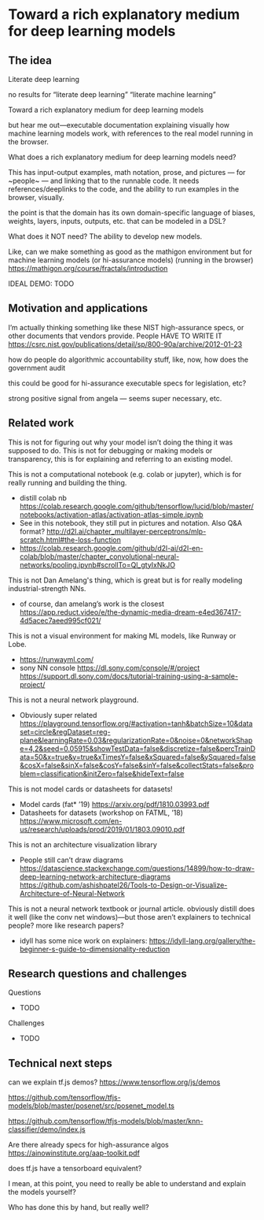 <title>notes</title>
<!-- <link rel="stylesheet" href="https://acdlite.github.io/jquery.sidenotes/css/main.css"> -->

<!-- https://tscanlin.github.io/tocbot/ -->
<!-- <link rel="stylesheet" href="https://tscanlin.github.io/tocbot/static/css/styles.css" class="next-head"> -->

<link rel="stylesheet" href="https://cdnjs.cloudflare.com/ajax/libs/tocbot/4.4.2/tocbot.css">

<link rel="stylesheet" href="lib/styles.css" class=next-head>

<link rel="stylesheet" href="styles/toolkit-styles.css" class="next-head">

<div class="mw7 center dark-gray lh-copy all-content">

<nav class="toc toc-right js-toc relative z-1 transition--300 absolute pa4 is-position-fixed">
</nav>

<script
  src="https://code.jquery.com/jquery-3.4.1.min.js"
    integrity="sha256-CSXorXvZcTkaix6Yvo6HppcZGetbYMGWSFlBw8HfCJo="
	  crossorigin="anonymous"></script>

<!-- <script src="http://ajax.googleapis.com/ajax/libs/jquery/1.9.1/jquery.min.js"></script> -->
<script src="lib/comments/inlineDisqussions.js"></script>
<link rel="stylesheet" type="text/css" href="lib/comments/inlineDisqussions.css" />

<div class="content js-toc-content pa4">

<!-- <script -->
<!--   src="https://code.jquery.com/jquery-3.4.1.min.js" -->
<!--     integrity="sha256-CSXorXvZcTkaix6Yvo6HppcZGetbYMGWSFlBw8HfCJo=" -->
<!-- 	  crossorigin="anonymous"></script> -->
<!-- <script src="lib/annotator-full.1.2.10/annotator-full.min.js"></script> -->
<!-- <link rel="stylesheet" href="lib/annotator-full.1.2.10/annotator.min.css"> -->
  
# Toward a rich explanatory medium for deep learning models

## The idea

Literate deep learning

no results for “literate deep learning” “literate machine learning”

Toward a rich explanatory medium for deep learning models

but hear me out—executable documentation explaining visually how machine learning models work, with references to the real model running in the browser. 

What does a rich explanatory medium for deep learning models need?

This has input-output examples, math notation, prose, and pictures — for ~people~ — and linking that to the runnable code. It needs references/deeplinks to the code, and the ability to run examples in the browser, visually.

the point is that the domain has its own domain-specific language of biases, weights, layers, inputs, outputs, etc. that can be modeled in a DSL?

What does it NOT need? The ability to develop new models. 

Like, can we make something as good as the mathigon environment but for machine learning models (or hi-assurance models) (running in the browser) https://mathigon.org/course/fractals/introduction

IDEAL DEMO: TODO

## Motivation and applications

I’m actually thinking something like these NIST high-assurance specs, or other documents that vendors provide. People HAVE TO WRITE IT
https://csrc.nist.gov/publications/detail/sp/800-90a/archive/2012-01-23 

how do people do algorithmic accountability stuff, like, now, how does the government audit

this could be good for hi-assurance executable specs for legislation, etc? 

strong positive signal from angela — seems super necessary, etc.

## Related work

This is not for figuring out why your model isn’t doing the thing it was supposed to do. 
This is not for debugging or making models or transparency, this is for explaining and referring to an existing model. 

This is not a computational notebook (e.g. colab or jupyter), which is for really running and building the thing. 

- distill colab nb https://colab.research.google.com/github/tensorflow/lucid/blob/master/notebooks/activation-atlas/activation-atlas-simple.ipynb
- See in this notebook, they still put in pictures and notation. Also Q&A format?
http://d2l.ai/chapter_multilayer-perceptrons/mlp-scratch.html#the-loss-function
- https://colab.research.google.com/github/d2l-ai/d2l-en-colab/blob/master/chapter_convolutional-neural-networks/pooling.ipynb#scrollTo=Ql_gtyIxNkJO

This is not Dan Amelang's thing, which is great but is for really modeling industrial-strength NNs.

- of course, dan amelang’s work is the closest https://app.reduct.video/e/the-dynamic-media-dream-e4ed367417-4d5acec7aeed995cf021/

This is not a visual environment for making ML models, like Runway or Lobe.

- https://runwayml.com/
- sony NN console https://dl.sony.com/console/#/project
https://support.dl.sony.com/docs/tutorial-training-using-a-sample-project/

This is not a neural network playground.

- Obviously super related https://playground.tensorflow.org/#activation=tanh&batchSize=10&dataset=circle&regDataset=reg-plane&learningRate=0.03&regularizationRate=0&noise=0&networkShape=4,2&seed=0.05915&showTestData=false&discretize=false&percTrainData=50&x=true&y=true&xTimesY=false&xSquared=false&ySquared=false&cosX=false&sinX=false&cosY=false&sinY=false&collectStats=false&problem=classification&initZero=false&hideText=false

This is not model cards or datasheets for datasets!

- Model cards (fat* ’19) https://arxiv.org/pdf/1810.03993.pdf
- Datasheets for datasets (workshop on FATML, ’18) https://www.microsoft.com/en-us/research/uploads/prod/2019/01/1803.09010.pdf

This is not an architecture visualization library

- People still can’t draw diagrams https://datascience.stackexchange.com/questions/14899/how-to-draw-deep-learning-network-architecture-diagrams
https://github.com/ashishpatel26/Tools-to-Design-or-Visualize-Architecture-of-Neural-Network

This is not a neural network textbook or journal article.
obviously distill does it well (like the conv net windows)—but those aren’t explainers to technical people? more like research papers?

- idyll has some nice work on explainers: https://idyll-lang.org/gallery/the-beginner-s-guide-to-dimensionality-reduction

## Research questions and challenges

Questions

- TODO

Challenges

- TODO

## Technical next steps

can we explain tf.js demos? https://www.tensorflow.org/js/demos

https://github.com/tensorflow/tfjs-models/blob/master/posenet/src/posenet_model.ts

https://github.com/tensorflow/tfjs-models/blob/master/knn-classifier/demo/index.js

Are there already specs for high-assurance algos https://ainowinstitute.org/aap-toolkit.pdf

does tf.js have a tensorboard equivalent? 

I mean, at this point, you need to really be able to understand and explain the models yourself? 

Who has done this by hand, but really well?

</div>

</div>

<script>
disqus_shortname = 'fluid-media';
jQuery(document).ready(function() {
	jQuery("p").inlineDisqussions();
});
</script>

<!-- <div id="commento"></div> -->
<!-- <script defer src="https://cdn.commento.io/js/commento.js"></script> -->


<script src="https://cdnjs.cloudflare.com/ajax/libs/tocbot/4.4.2/tocbot.min.js"></script>
<script src="lib/jquery.sidenotes.js"></script>

<script>
 $(() => {
     console.log("ready");

     tocbot.init({
	 // Where to render the table of contents.
	 tocSelector: '.js-toc',
	 // Where to grab the headings to build the table of contents.
	 contentSelector: '.js-toc-content',
	 // Which headings to grab inside of the contentSelector element.
	 headingSelector: 'h1, h2, h3',
	 // For headings inside relative or absolute positioned containers within content.
	 hasInnerContainers: true,
     });

     $(".footnotes").appendTo(".all-content");

     /*      $('.all-content').sidenotes();*/
 });
</script>
